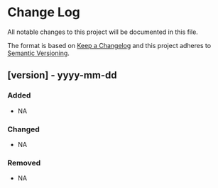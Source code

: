 # Change Log

All notable changes to this project will be documented in this file.

The format is based on [Keep a Changelog](http://keepachangelog.com/) and this project adheres to [Semantic Versioning](http://semver.org/).

## [version] - yyyy-mm-dd

### Added
  - NA

### Changed
  - NA

### Removed
  - NA
